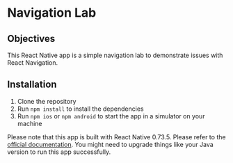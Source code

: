 # Navigation Lab

## Objectives

This React Native app is a simple navigation lab to demonstrate issues with React Navigation.

## Installation

1. Clone the repository
2. Run `npm install` to install the dependencies
3. Run `npm ios` or `npm android` to start the app in a simulator on your machine

Please note that this app is built with React Native 0.73.5. Please refer to the [official documentation](https://reactnative.dev/docs/environment-setup). You might need to upgrade things like your Java version to run this app successfully.
